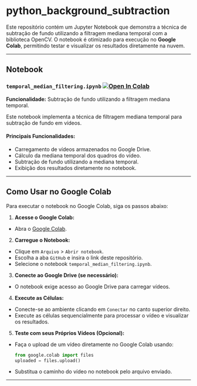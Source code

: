 # python_background_subtraction

Este repositório contém um Jupyter Notebook que demonstra a técnica de subtração de fundo utilizando a filtragem mediana temporal com a biblioteca OpenCV. O notebook é otimizado para execução no **Google Colab**, permitindo testar e visualizar os resultados diretamente na nuvem.

---

## Notebook

### `temporal_median_filtering.ipynb` [![Open In Colab](https://colab.research.google.com/assets/colab-badge.svg)](https://colab.research.google.com/github/KauaHenSilva/python_background_subtraction/blob/main/temporal_median_filtering.ipynb)

**Funcionalidade:** Subtração de fundo utilizando a filtragem mediana temporal.

Este notebook implementa a técnica de filtragem mediana temporal para subtração de fundo em vídeos.

#### Principais Funcionalidades:
- Carregamento de vídeos armazenados no Google Drive.
- Cálculo da mediana temporal dos quadros do vídeo.
- Subtração de fundo utilizando a mediana temporal.
- Exibição dos resultados diretamente no notebook.

---

## Como Usar no Google Colab

Para executar o notebook no Google Colab, siga os passos abaixo:

1. **Acesse o Google Colab:**
  - Abra o [Google Colab](https://colab.research.google.com/).

2. **Carregue o Notebook:**
  - Clique em `Arquivo` > `Abrir notebook`.
  - Escolha a aba `GitHub` e insira o link deste repositório.
  - Selecione o notebook `temporal_median_filtering.ipynb`.

3. **Conecte ao Google Drive (se necessário):**
  - O notebook exige acesso ao Google Drive para carregar vídeos.

4. **Execute as Células:**
  - Conecte-se ao ambiente clicando em `Conectar` no canto superior direito.
  - Execute as células sequencialmente para processar o vídeo e visualizar os resultados.

5. **Teste com seus Próprios Vídeos (Opcional):**
  - Faça o upload de um vídeo diretamente no Google Colab usando:
    ```python
    from google.colab import files
    uploaded = files.upload()
    ```
  - Substitua o caminho do vídeo no notebook pelo arquivo enviado.

---